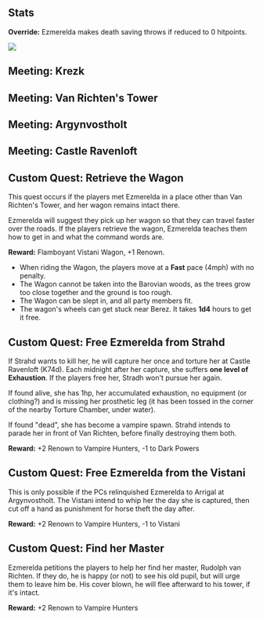 Stats
-----

**Override:** Ezmerelda makes death saving throws if reduced to 0 hitpoints.

![](./images/ezmerelda.jpeg)

Meeting: Krezk
--------------

Meeting: Van Richten's Tower
----------------------------

Meeting: Argynvostholt
----------------------

Meeting: Castle Ravenloft
-------------------------

Custom Quest: Retrieve the Wagon
--------------------------------

This quest occurs if the players met Ezmerelda in a place other than Van
Richten's Tower, and her wagon remains intact there.

Ezmerelda will suggest they pick up her wagon so that they can travel faster
over the roads. If the players retrieve the wagon, Ezmerelda teaches them
how to get in and what the command words are.

**Reward:** Flamboyant Vistani Wagon, +1 Renown.

- When riding the Wagon, the players move at a **Fast** pace (4mph) with no
penalty.
- The Wagon cannot be taken into the Barovian woods, as the trees grow too
close together and the ground is too rough.
- The Wagon can be slept in, and all party members fit.
- The wagon's wheels can get stuck near Berez. It takes **1d4** hours to get
it free.

Custom Quest: Free Ezmerelda from Strahd
----------------------------------------

If Strahd wants to kill her, he will capture her once and torture her at Castle
Ravenloft (K74d). Each midnight after her capture, she suffers **one level of
Exhaustion**. If the players free her, Stradh won't pursue her again.

If found alive, she has 1hp, her accumulated exhaustion, no equipment (or
clothing?) and is missing her prosthetic leg (it has been tossed in the corner
of the nearby Torture Chamber, under water).

If found "dead", she has become a vampire spawn. Strahd intends to parade her in
front of Van Richten, before finally destroying them both.

**Reward:** +2 Renown to Vampire Hunters, -1 to Dark Powers

Custom Quest: Free Ezmerelda from the Vistani
---------------------------------------------

This is only possible if the PCs relinquished Ezmerelda to Arrigal at
Argynvostholt. The Vistani intend to whip her the day she is captured, then cut
off a hand as punishment for horse theft the day after.

**Reward:** +2 Renown to Vampire Hunters, -1 to Vistani

Custom Quest: Find her Master
-----------------------------

Ezmerelda petitions the players to help her find her master, Rudolph van
Richten. If they do, he is happy (or not) to see his old pupil, but will urge
them to leave him be. His cover blown, he will flee afterward to his tower, if
it's intact.

**Reward:** +2 Renown to Vampire Hunters
